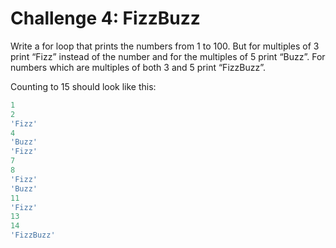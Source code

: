 # Challenge 4: FizzBuzz

Write a for loop that prints the numbers from 1 to 100. But for multiples of 3 print “Fizz” instead of the number and for the multiples of 5 print “Buzz”. For numbers which are multiples of both 3 and 5 print “FizzBuzz”.

Counting to 15 should look like this:

```js
1
2
'Fizz'
4
'Buzz'
'Fizz'
7
8
'Fizz'
'Buzz'
11
'Fizz'
13
14
'FizzBuzz'
```